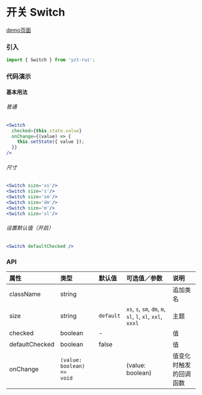 # 开关 Switch

[demo页面](https://yyb323.com/yui.mobile/switch)

### 引入

```js
import { Switch } from 'yzt-rui';
```

### 代码演示

#### 基本用法

###### 普通
```jsx
<Switch
  checked={this.state.value}
  onChange={(value) => {
    this.setState({ value });
  }}
/>
```

###### 尺寸
```jsx
<Switch size='xs'/>
<Switch size='s'/>
<Switch size='sm'/>
<Switch size='dm'/>
<Switch size='m'/>
<Switch size='sl'/>
```


###### 设置默认值（开启）
```jsx
<Switch defaultChecked />
```


### API

| 属性 | 类型 | 默认值 | 可选值／参数 | 说明 |
| :--- | :--- | :--- | :--- | :--- |
| className | string | | | 追加类名 |
| size | string | `default` | `xs`, `s`, `sm`, `dm`, `m`, `sl`, `l`, `xl`, `xxl`, `xxxl` | 主题 |
| checked | boolean | - | | 值 |
| defaultChecked | boolean | false | | 值 |
| onChange | <code>(value: boolean) => void</code> | | \(value: boolean\) | 值变化时触发的回调函数 |




